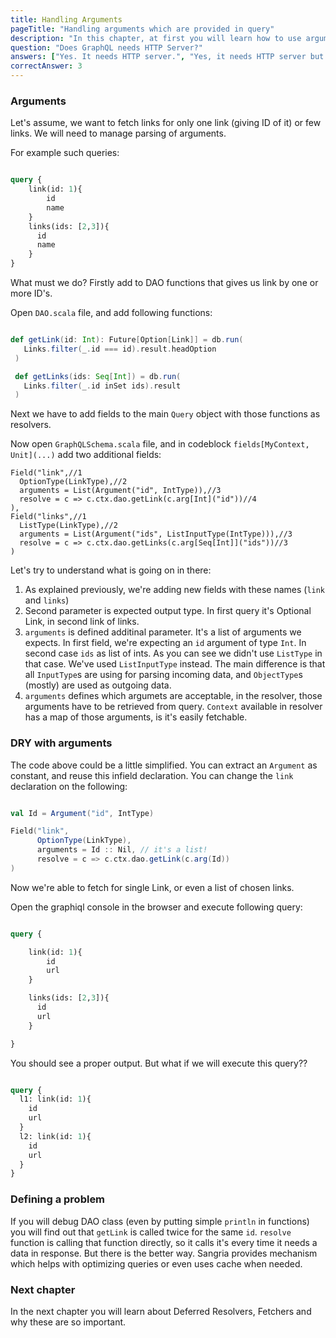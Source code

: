 ```yaml
---
title: Handling Arguments
pageTitle: "Handling arguments which are provided in query"
description: "In this chapter, at first you will learn how to use arguments."
question: "Does GraphQL needs HTTP Server?"
answers: ["Yes. It needs HTTP server.", "Yes, it needs HTTP server but some of features can be used without that", "No, but it strictly recommended to use. Without HTTP layer, GraphQL is losing some of its features.","No, GraphQL is specification is far away from tranportation protocol. You can use HTTP, Websockets, sockets or even use it internally in you application." ]
correctAnswer: 3
---
```



### Arguments

Let's assume, we want to fetch links for only one link (giving ID of it) or few links. We will need to manage parsing of arguments.

For example such queries:


```graphql

query {
    link(id: 1){
    	id
    	name
  	}
  	links(ids: [2,3]){
      id
      name
    }  
}
```
What must we do? Firstly add to DAO functions that gives us link by one or more ID's.

<Instruction>

Open `DAO.scala` file, and add following functions:

```scala

def getLink(id: Int): Future[Option[Link]] = db.run(
   Links.filter(_.id === id).result.headOption
 )

 def getLinks(ids: Seq[Int]) = db.run(
   Links.filter(_.id inSet ids).result
 )
```

</Instruction>

Next we have to add fields to the main `Query` object with those functions as resolvers.

<Instruction>

Now open `GraphQLSchema.scala` file, and in codeblock `fields[MyContext, Unit](...)` add two additional fields:

```
Field("link",//1
  OptionType(LinkType),//2
  arguments = List(Argument("id", IntType)),//3
  resolve = c => c.ctx.dao.getLink(c.arg[Int]("id"))//4
),
Field("links",//1
  ListType(LinkType),//2
  arguments = List(Argument("ids", ListInputType(IntType))),//3
  resolve = c => c.ctx.dao.getLinks(c.arg[Seq[Int]]("ids"))//3
)

```

</Instruction>

Let's try to understand what is going on in there:

1. As explained previously, we're adding new fields with these names (`link` and `links`)
1. Second parameter is expected output type. In first query it's Optional Link, in second link of links.
1. `arguments` is defined additinal parameter. It's a list of arguments we expects. In first field, we're expecting an `id` argument of type `Int`. In second case `ids` as list of ints. As you can see we didn't use `ListType` in that case. We've used `ListInputType` instead. The main difference is that all `InputType`s are using for parsing incoming data, and `ObjectType`s (mostly) are used as outgoing data.
1. `arguments` defines which argumets are acceptable, in the resolver, those arguments have to be retrieved from query. `Context` available in resolver has a map of those arguments, is it's easily fetchable.

### DRY with arguments

The code above could be a little simplified. You can extract an `Argument` as constant, and reuse this infield declaration. You can change the `link` declaration on the following:

```scala

val Id = Argument("id", IntType)

Field("link",
      OptionType(LinkType),
      arguments = Id :: Nil, // it's a list!
      resolve = c => c.ctx.dao.getLink(c.arg(Id))
)
```

Now we're able to fetch for single Link, or even a list of chosen links.

<Instruction>
Open the graphiql console in the browser and execute following query:

```graphql

query {

    link(id: 1){
    	id
    	url
  	}

  	links(ids: [2,3]){
      id
      url
    }

}
```

</Instruction>

You should see a proper output. But what if we will execute this query??

```graphql

query {
  l1: link(id: 1){
    id
    url
  }
  l2: link(id: 1){
    id
    url
  }
}
```

### Defining a problem

If you will debug DAO class (even by putting simple `println` in functions) you will find out that `getLink` is called twice for the same `id`. `resolve` function is calling that function directly, so it calls it's every time it needs a data in response. But there is the better way. Sangria provides mechanism which helps with optimizing queries or even uses cache when needed.


### Next chapter

In the next chapter you will learn about Deferred Resolvers, Fetchers and why these are so important.
